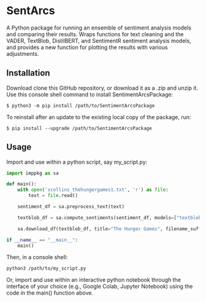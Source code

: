 # SentArcs
A Python package for running an ensemble of sentiment analysis models and comparing their results. Wraps functions for text cleaning and the VADER, TextBlob, DistilBERT, and SentimentR sentiment analysis models, and provides a new function for plotting the results with various adjustments.

## Installation
Download clone this GitHub repository, or download it as a .zip and unzip it.
Use this console shell command to install SentimentArcsPackage:
```shell
$ python3 -m pip install /path/to/SentimentArcsPackage 
```
To reinstall after an update to the existing local copy of the package, run:
```shell
$ pip install --upgrade /path/to/SentimentArcsPackage
```

## Usage
Import and use within a python script, say my_script.py:
```python
import imppkg as sa

def main():
    with open('scollins_thehungergames1.txt', 'r') as file:
        text = file.read()

    sentiment_df = sa.preprocess_text(text)

    textblob_df = sa.compute_sentiments(sentiment_df, models=["textblob"])

    sa.download_df(textblob_df, title="The Hunger Games", filename_suffix='_textblob_sentiments')

if __name__ == "__main__":
    main()
```
Then, in a console shell:
```shell
python3 /path/to/my_script.py
```

Or, import and use within an interactive python notebook through the interface of your choice (e.g., Google Colab, Jupyter Notebook) using the code in the main() function above.
